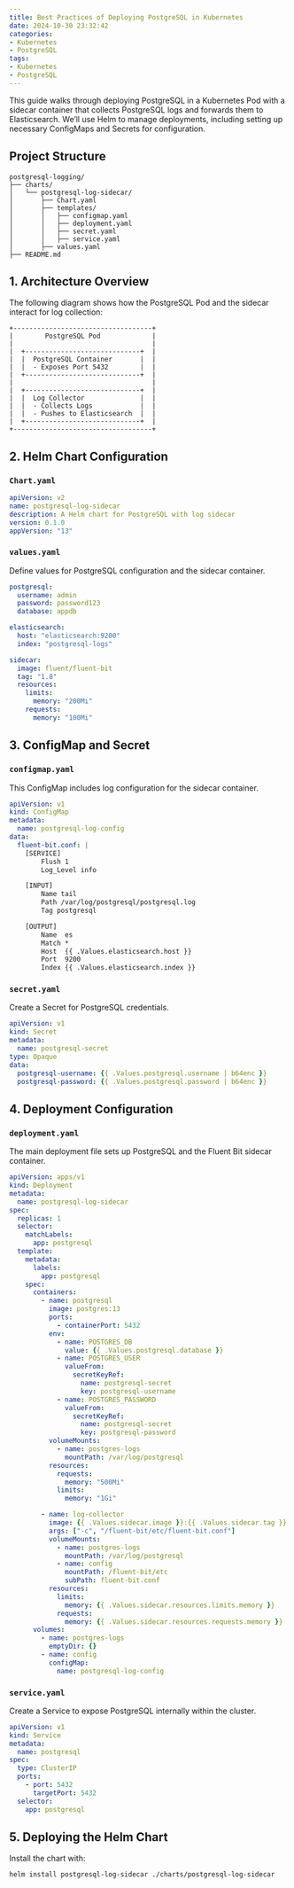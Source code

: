 ```yaml
---
title: Best Practices of Deploying PostgreSQL in Kubernetes
date: 2024-10-30 23:32:42
categories:
- Kubernetes
- PostgreSQL
tags:
- Kubernetes
- PostgreSQL
---
```


This guide walks through deploying PostgreSQL in a Kubernetes Pod with a sidecar container that collects PostgreSQL logs and forwards them to Elasticsearch. We’ll use Helm to manage deployments, including setting up necessary ConfigMaps and Secrets for configuration.

## Project Structure

```
postgresql-logging/
├── charts/
│   └── postgresql-log-sidecar/
│       ├── Chart.yaml
│       ├── templates/
│       │   ├── configmap.yaml
│       │   ├── deployment.yaml
│       │   ├── secret.yaml
│       │   ├── service.yaml
│       ├── values.yaml
├── README.md
```

## 1. Architecture Overview

The following diagram shows how the PostgreSQL Pod and the sidecar interact for log collection:

```
+-----------------------------------+
|        PostgreSQL Pod             |
|                                   |
|  +-----------------------------+  |
|  |  PostgreSQL Container       |  |
|  |  - Exposes Port 5432        |  |
|  +-----------------------------+  |
|                                   |
|  +-----------------------------+  |
|  |  Log Collector              |  |
|  |  - Collects Logs            |  |
|  |  - Pushes to Elasticsearch  |  |
|  +-----------------------------+  |
+-----------------------------------+
```

## 2. Helm Chart Configuration

### `Chart.yaml`

```yaml
apiVersion: v2
name: postgresql-log-sidecar
description: A Helm chart for PostgreSQL with log sidecar
version: 0.1.0
appVersion: "13"
```

### `values.yaml`

Define values for PostgreSQL configuration and the sidecar container.

```yaml
postgresql:
  username: admin
  password: password123
  database: appdb

elasticsearch:
  host: "elasticsearch:9200"
  index: "postgresql-logs"

sidecar:
  image: fluent/fluent-bit
  tag: "1.8"
  resources:
    limits:
      memory: "200Mi"
    requests:
      memory: "100Mi"
```

## 3. ConfigMap and Secret

### `configmap.yaml`

This ConfigMap includes log configuration for the sidecar container.

```yaml
apiVersion: v1
kind: ConfigMap
metadata:
  name: postgresql-log-config
data:
  fluent-bit.conf: |
    [SERVICE]
        Flush 1
        Log_Level info

    [INPUT]
        Name tail
        Path /var/log/postgresql/postgresql.log
        Tag postgresql

    [OUTPUT]
        Name  es
        Match *
        Host  {{ .Values.elasticsearch.host }}
        Port  9200
        Index {{ .Values.elasticsearch.index }}
```

### `secret.yaml`

Create a Secret for PostgreSQL credentials.

```yaml
apiVersion: v1
kind: Secret
metadata:
  name: postgresql-secret
type: Opaque
data:
  postgresql-username: {{ .Values.postgresql.username | b64enc }}
  postgresql-password: {{ .Values.postgresql.password | b64enc }}
```

## 4. Deployment Configuration

### `deployment.yaml`

The main deployment file sets up PostgreSQL and the Fluent Bit sidecar container.

```yaml
apiVersion: apps/v1
kind: Deployment
metadata:
  name: postgresql-log-sidecar
spec:
  replicas: 1
  selector:
    matchLabels:
      app: postgresql
  template:
    metadata:
      labels:
        app: postgresql
    spec:
      containers:
        - name: postgresql
          image: postgres:13
          ports:
            - containerPort: 5432
          env:
            - name: POSTGRES_DB
              value: {{ .Values.postgresql.database }}
            - name: POSTGRES_USER
              valueFrom:
                secretKeyRef:
                  name: postgresql-secret
                  key: postgresql-username
            - name: POSTGRES_PASSWORD
              valueFrom:
                secretKeyRef:
                  name: postgresql-secret
                  key: postgresql-password
          volumeMounts:
            - name: postgres-logs
              mountPath: /var/log/postgresql
          resources:
            requests:
              memory: "500Mi"
            limits:
              memory: "1Gi"

        - name: log-collector
          image: {{ .Values.sidecar.image }}:{{ .Values.sidecar.tag }}
          args: ["-c", "/fluent-bit/etc/fluent-bit.conf"]
          volumeMounts:
            - name: postgres-logs
              mountPath: /var/log/postgresql
            - name: config
              mountPath: /fluent-bit/etc
              subPath: fluent-bit.conf
          resources:
            limits:
              memory: {{ .Values.sidecar.resources.limits.memory }}
            requests:
              memory: {{ .Values.sidecar.resources.requests.memory }}
      volumes:
        - name: postgres-logs
          emptyDir: {}
        - name: config
          configMap:
            name: postgresql-log-config
```

### `service.yaml`

Create a Service to expose PostgreSQL internally within the cluster.

```yaml
apiVersion: v1
kind: Service
metadata:
  name: postgresql
spec:
  type: ClusterIP
  ports:
    - port: 5432
      targetPort: 5432
  selector:
    app: postgresql
```

## 5. Deploying the Helm Chart

Install the chart with:

```bash
helm install postgresql-log-sidecar ./charts/postgresql-log-sidecar
```